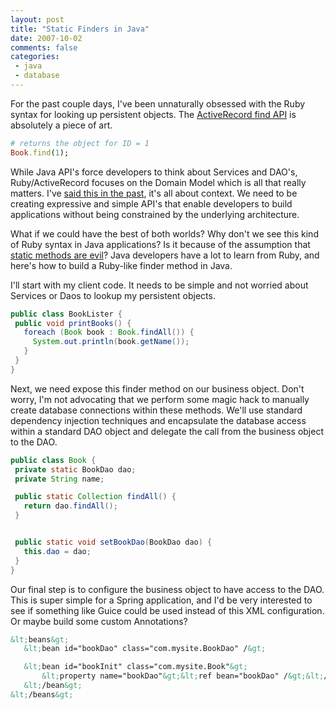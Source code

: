 ```yaml
---
layout: post
title: "Static Finders in Java"
date: 2007-10-02
comments: false
categories:
 - java
 - database
---
```


For the past couple days, I've been unnaturally obsessed with the Ruby syntax for looking up persistent objects. The [ActiveRecord find API](http://railsmanual.org/class/ActiveRecord::Base/find/1.1.2) is absolutely a piece of art.



```ruby
# returns the object for ID = 1
Book.find(1);
```



While Java API's force developers to think about Services and DAO's, Ruby/ActiveRecord focuses on the Domain Model which is all that really matters. I've [said this in the past](http://jroller.com/wireframe/entry/humane_object_iteration), it's all about context. We need to be creating expressive and simple API's that enable developers to build applications without being constrained by the underlying architecture.



What if we could have the best of both worlds? Why don't we see this kind of Ruby syntax in Java applications? Is it because of the assumption that [static methods are evil](http://beust.com/weblog/archives/000173.html)? Java developers have a lot to learn from Ruby, and here's how to build a Ruby-like finder method in Java.



I'll start with my client code. It needs to be simple and not worried about Services or Daos to lookup my persistent objects.



```java
public class BookLister {
 public void printBooks() {
   foreach (Book book : Book.findAll()) {
     System.out.println(book.getName());
   }
 }
}

```



Next, we need expose this finder method on our business object. Don't worry, I'm not advocating that we perform some magic hack to manually create database connections within these methods. We'll use standard dependency injection techniques and encapsulate the database access within a standard DAO object and delegate the call from the business object to the DAO.



```java
public class Book {
 private static BookDao dao;
 private String name;

 public static Collection findAll() {
   return dao.findAll();
 }


 public static void setBookDao(BookDao dao) {
   this.dao = dao;
 }
}

```



Our final step is to configure the business object to have access to the DAO. This is super simple for a Spring application, and I'd be very interested to see if something like Guice could be used instead of this XML configuration. Or maybe build some custom Annotations?



```xml
&lt;beans&gt;
   &lt;bean id="bookDao" class="com.mysite.BookDao" /&gt;

   &lt;bean id="bookInit" class="com.mysite.Book"&gt;
       &lt;property name="bookDao"&gt;&lt;ref bean="bookDao" /&gt;&lt;/property&gt;
   &lt;/bean&gt;
&lt;/beans&gt;
```
